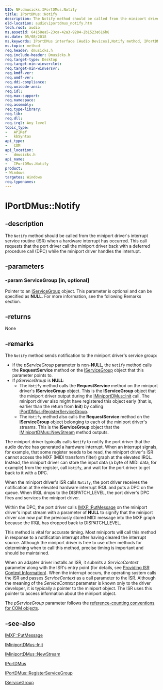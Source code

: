 ```yaml
---
UID: NF:dmusicks.IPortDMus.Notify
title: IPortDMus::Notify
description: The Notify method should be called from the miniport driver's interrupt service routine (ISR) when a hardware interrupt has occurred.
old-location: audio\iportdmus_notify.htm
tech.root: audio
ms.assetid: 64158ea5-23ca-42a3-9284-2b1523e616b8
ms.date: 05/08/2018
ms.keywords: IPortDMus interface [Audio Devices],Notify method, IPortDMus.Notify, IPortDMus::Notify, Notify, Notify method [Audio Devices], Notify method [Audio Devices],IPortDMus interface, audio.iportdmus_notify, audmp-routines_cc818dda-ae0e-435e-8d94-f1632a4c4319.xml, dmusicks/IPortDMus::Notify
ms.topic: method
req.header: dmusicks.h
req.include-header: Dmusicks.h
req.target-type: Desktop
req.target-min-winverclnt: 
req.target-min-winversvr: 
req.kmdf-ver: 
req.umdf-ver: 
req.ddi-compliance: 
req.unicode-ansi: 
req.idl: 
req.max-support: 
req.namespace: 
req.assembly: 
req.type-library: 
req.lib: 
req.dll: 
req.irql: Any level
topic_type:
-	APIRef
-	kbSyntax
api_type:
-	COM
api_location:
-	dmusicks.h
api_name:
-	IPortDMus.Notify
product:
- Windows
targetos: Windows
req.typenames: 
---
```


# IPortDMus::Notify


## -description


The <code>Notify</code> method should be called from the miniport driver's interrupt service routine (ISR) when a hardware interrupt has occurred. This call requests that the port driver call the miniport driver back with a deferred procedure call (DPC) while the miniport driver handles the interrupt.


## -parameters




### -param ServiceGroup [in, optional]

Pointer to an <a href="https://msdn.microsoft.com/library/windows/hardware/ff536994">IServiceGroup</a> object. This parameter is optional and can be specified as <b>NULL</b>. For more information, see the following Remarks section.


## -returns



None




## -remarks



The <code>Notify</code> method sends notification to the miniport driver's service group:

<ul>
<li>
If the <i>pServiceGroup</i> parameter is non-<b>NULL</b>, the <code>Notify</code> method calls the <b>RequestService</b> method on the <a href="https://msdn.microsoft.com/library/windows/hardware/ff536994">IServiceGroup</a> object that this parameter points to.

</li>
<li>If <i>pServiceGroup</i> is <b>NULL</b>:<ul>
<li>The <code>Notify</code> method calls the <b>RequestService</b> method on the miniport driver's <b>IServiceGroup</b> object. This is the <b>IServiceGroup</b> object that the miniport driver output during the <a href="https://msdn.microsoft.com/library/windows/hardware/ff536700">IMiniportDMus::Init</a> call. The miniport driver also might have registered this object early (that is, earlier than the return from <b>Init</b>) by calling <a href="https://msdn.microsoft.com/library/windows/hardware/ff536882">IPortDMus::RegisterServiceGroup</a>.</li>
<li>The <code>Notify</code> method also calls the <b>RequestService</b> method on the <b>IServiceGroup</b> object belonging to each of the miniport driver's streams. This is the <b>IServiceGroup</b> object that the <a href="https://msdn.microsoft.com/library/windows/hardware/ff536701">IMiniportDMus::NewStream</a> method outputs.</li>
</ul>
</li>
</ul>
The miniport driver typically calls <code>Notify</code> to notify the port driver that the audio device has generated a hardware interrupt. When an interrupt signals, for example, that some register needs to be read, the miniport driver's ISR cannot access the MXF (MIDI transform filter) graph at the elevated IRQL. Instead, the miniport driver can store the input data (a byte of MIDI data, for example) from the register, call <code>Notify</code>, and wait for the port driver to get back to it with a DPC.

When the miniport driver's ISR calls <code>Notify</code>, the port driver receives the notification at the elevated hardware interrupt IRQL and puts a DPC on the queue. When IRQL drops to the DISPATCH_LEVEL, the port driver's DPC fires and services the miniport driver.

Within the DPC, the port driver calls <a href="https://msdn.microsoft.com/library/windows/hardware/ff536791">IMXF::PutMessage</a> on the miniport driver's input stream with a parameter of <b>NULL</b> to signify that the miniport driver can now put the previously stored MIDI message into the MXF graph because the IRQL has dropped back to DISPATCH_LEVEL.

This method is vital for accurate timing. Most miniports will call this method in response to a notification interrupt after having cleared the interrupt source. Although the miniport driver is free to use other methods for determining when to call this method, precise timing is important and should be maintained.

When an adapter driver installs an ISR, it submits a <i>ServiceContext</i> parameter along with the ISR's entry point (for details, see <a href="https://msdn.microsoft.com/library/windows/hardware/ff559930">Providing ISR Context Information</a>). When the interrupt occurs, the operating system calls the ISR and passes <i>ServiceContext</i> as a call parameter to the ISR. Although the meaning of the <i>ServiceContext</i> parameter is known only to the driver developer, it is typically a pointer to the miniport object. The ISR uses this pointer to access information about the miniport object.

The <i>pServiceGroup</i> parameter follows the <a href="https://msdn.microsoft.com/e6b19110-37e2-4d23-a528-6393c12ab650">reference-counting conventions for COM objects</a>.




## -see-also




<a href="https://msdn.microsoft.com/library/windows/hardware/ff536791">IMXF::PutMessage</a>



<a href="https://msdn.microsoft.com/library/windows/hardware/ff536700">IMiniportDMus::Init</a>



<a href="https://msdn.microsoft.com/library/windows/hardware/ff536701">IMiniportDMus::NewStream</a>



<a href="https://msdn.microsoft.com/library/windows/hardware/ff536879">IPortDMus</a>



<a href="https://msdn.microsoft.com/library/windows/hardware/ff536882">IPortDMus::RegisterServiceGroup</a>



<a href="https://msdn.microsoft.com/library/windows/hardware/ff536994">IServiceGroup</a>
 

 

